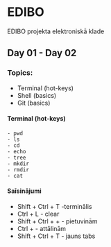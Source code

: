 # EDIBO
EDIBO projekta elektroniskā klade
## Day 01 - Day 02
### Topics:
- Terminal (hot-keys)
- Shell (basics)
- Git (basics)

#### Terminal (hot-keys)
  ```
  - pwd
  - ls
  - cd
  - echo
  - tree
  - mkdir
  - rmdir
  - cat
  ```
   
#### Saīsinājumi
* Shift + Ctrl + T -terminālis 
* Ctrl + L - clear
* Shift + Ctrl + + - pietuvinām
* Ctrl + - attālinām
* Shift + Ctrl + T - jauns tabs 
